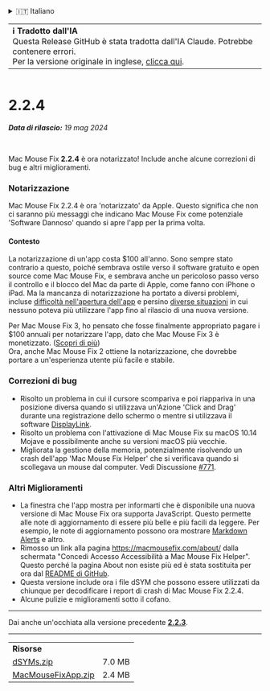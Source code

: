 <details>
<summary>🇮🇹 Italiano</summary>

[🇬🇧 English (GitHub)](https://github.com/noah-nuebling/mac-mouse-fix/releases/tag/2.2.4)\
[🇦🇩 Català](https://redirect.macmousefix.com/?target=mmf-release&tag=2.2.4&locale=ca)\
[🇩🇪 Deutsch](https://redirect.macmousefix.com/?target=mmf-release&tag=2.2.4&locale=de)\
[🇪🇸 Español](https://redirect.macmousefix.com/?target=mmf-release&tag=2.2.4&locale=es)\
[🇫🇷 Français](https://redirect.macmousefix.com/?target=mmf-release&tag=2.2.4&locale=fr)\
[🇮🇩 Indonesia](https://redirect.macmousefix.com/?target=mmf-release&tag=2.2.4&locale=id)\
**🇮🇹 Italiano**\
[🇭🇺 Magyar](https://redirect.macmousefix.com/?target=mmf-release&tag=2.2.4&locale=hu)\
[🇳🇱 Nederlands](https://redirect.macmousefix.com/?target=mmf-release&tag=2.2.4&locale=nl)\
[🇵🇱 Polski](https://redirect.macmousefix.com/?target=mmf-release&tag=2.2.4&locale=pl)\
[🇧🇷 Português (Brasil)](https://redirect.macmousefix.com/?target=mmf-release&tag=2.2.4&locale=pt-BR)\
[🇵🇹 Português (Portugal)](https://redirect.macmousefix.com/?target=mmf-release&tag=2.2.4&locale=pt-PT)\
[🇷🇴 Română](https://redirect.macmousefix.com/?target=mmf-release&tag=2.2.4&locale=ro)\
[🇸🇪 Svenska](https://redirect.macmousefix.com/?target=mmf-release&tag=2.2.4&locale=sv)\
[🇻🇳 Tiếng Việt](https://redirect.macmousefix.com/?target=mmf-release&tag=2.2.4&locale=vi)\
[🇹🇷 Türkçe](https://redirect.macmousefix.com/?target=mmf-release&tag=2.2.4&locale=tr)\
[🇨🇿 Čeština](https://redirect.macmousefix.com/?target=mmf-release&tag=2.2.4&locale=cs)\
[🇬🇷 Ελληνικά](https://redirect.macmousefix.com/?target=mmf-release&tag=2.2.4&locale=el)\
[🇷🇺 Русский](https://redirect.macmousefix.com/?target=mmf-release&tag=2.2.4&locale=ru)\
[🇺🇦 Українська](https://redirect.macmousefix.com/?target=mmf-release&tag=2.2.4&locale=uk)\
[🇮🇱 עברית](https://redirect.macmousefix.com/?target=mmf-release&tag=2.2.4&locale=he)\
[🇸🇦 العربية](https://redirect.macmousefix.com/?target=mmf-release&tag=2.2.4&locale=ar)\
[🇮🇳 हिन्दी](https://redirect.macmousefix.com/?target=mmf-release&tag=2.2.4&locale=hi)\
[🇹🇭 ไทย](https://redirect.macmousefix.com/?target=mmf-release&tag=2.2.4&locale=th)\
[🇨🇳 中文 (简体)](https://redirect.macmousefix.com/?target=mmf-release&tag=2.2.4&locale=zh-Hans)\
[🇨🇳 中文 (繁體)](https://redirect.macmousefix.com/?target=mmf-release&tag=2.2.4&locale=zh-Hant)\
[🇭🇰 中文（香港)](https://redirect.macmousefix.com/?target=mmf-release&tag=2.2.4&locale=zh-HK)\
[🇯🇵 日本語](https://redirect.macmousefix.com/?target=mmf-release&tag=2.2.4&locale=ja)\
[🇰🇷 한국어](https://redirect.macmousefix.com/?target=mmf-release&tag=2.2.4&locale=ko)\
[Help translate Mac Mouse Fix to different languages!](https://github.com/noah-nuebling/mac-mouse-fix/discussions/731)
</details>
<table align=><td>
<b>ℹ️ Tradotto dall'IA</b><br>
Questa Release GitHub è stata tradotta dall'IA Claude. Potrebbe contenere errori.<br>
Per la versione originale in inglese, <a href="https://github.com/noah-nuebling/mac-mouse-fix/releases/tag/2.2.4">clicca qui</a>.
</td></table>

<table></table>

# 2.2.4
***Data di rilascio:** 19 mag 2024*

<br>

Mac Mouse Fix **2.2.4** è ora notarizzato! Include anche alcune correzioni di bug e altri miglioramenti.

### **Notarizzazione**

Mac Mouse Fix 2.2.4 è ora 'notarizzato' da Apple. Questo significa che non ci saranno più messaggi che indicano Mac Mouse Fix come potenziale 'Software Dannoso' quando si apre l'app per la prima volta.

#### Contesto

La notarizzazione di un'app costa $100 all'anno. Sono sempre stato contrario a questo, poiché sembrava ostile verso il software gratuito e open source come Mac Mouse Fix, e sembrava anche un pericoloso passo verso il controllo e il blocco del Mac da parte di Apple, come fanno con iPhone o iPad. Ma la mancanza di notarizzazione ha portato a diversi problemi, incluse [difficoltà nell'apertura dell'app](https://github.com/noah-nuebling/mac-mouse-fix/discussions/114) e persino [diverse situazioni](https://github.com/noah-nuebling/mac-mouse-fix/issues/95) in cui nessuno poteva più utilizzare l'app fino al rilascio di una nuova versione.

Per Mac Mouse Fix 3, ho pensato che fosse finalmente appropriato pagare i $100 annuali per notarizzare l'app, dato che Mac Mouse Fix 3 è monetizzato. ([Scopri di più](https://redirect.macmousefix.com/?target=mmf-release&tag=3.0.0&locale=it)) \
Ora, anche Mac Mouse Fix 2 ottiene la notarizzazione, che dovrebbe portare a un'esperienza utente più facile e stabile.

### **Correzioni di bug**

- Risolto un problema in cui il cursore scompariva e poi riappariva in una posizione diversa quando si utilizzava un'Azione 'Click and Drag' durante una registrazione dello schermo o mentre si utilizzava il software [DisplayLink](https://www.synaptics.com/products/displaylink-graphics).
- Risolto un problema con l'attivazione di Mac Mouse Fix su macOS 10.14 Mojave e possibilmente anche su versioni macOS più vecchie.
- Migliorata la gestione della memoria, potenzialmente risolvendo un crash dell'app 'Mac Mouse Fix Helper' che si verificava quando si scollegava un mouse dal computer. Vedi Discussione [#771](https://github.com/noah-nuebling/mac-mouse-fix/discussions/771).

### **Altri Miglioramenti**

- La finestra che l'app mostra per informarti che è disponibile una nuova versione di Mac Mouse Fix ora supporta JavaScript. Questo permette alle note di aggiornamento di essere più belle e più facili da leggere. Per esempio, le note di aggiornamento possono ora mostrare [Markdown Alerts](https://github.com/orgs/community/discussions/16925) e altro.
- Rimosso un link alla pagina https://macmousefix.com/about/ dalla schermata "Concedi Accesso Accessibilità a Mac Mouse Fix Helper". Questo perché la pagina About non esiste più ed è stata sostituita per ora dal [README di GitHub](https://github.com/noah-nuebling/mac-mouse-fix).
- Questa versione include ora i file dSYM che possono essere utilizzati da chiunque per decodificare i report di crash di Mac Mouse Fix 2.2.4.
- Alcune pulizie e miglioramenti sotto il cofano.

---

Dai anche un'occhiata alla versione precedente [**2.2.3**](https://redirect.macmousefix.com/?target=mmf-release&tag=2.2.3&locale=it).

---

<table align="start">
<tr>
    <td colspan=2>
        <b>Risorse</b>
    </td>
</tr>
<tr>
    <td><a href="https://github.com/noah-nuebling/mac-mouse-fix/releases/download/2.2.4/dSYMs.zip">dSYMs.zip</a></td>
    <td>7.0 MB</td>
</tr>
<tr>
    <td><a href="https://github.com/noah-nuebling/mac-mouse-fix/releases/download/2.2.4/MacMouseFixApp.zip">MacMouseFixApp.zip</a></td>
    <td>2.4 MB</td>
</tr>
</table>